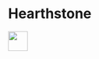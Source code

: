 # Hearthstone
<img src="https://media.giphy.com/media/vFKqnCdLPNOKc/giphy.gif" width="40" height="40" />



